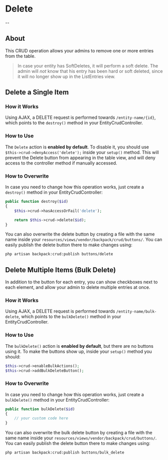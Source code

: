 # Delete

--

<a href="about"></a>
## About

This CRUD operation allows your admins to remove one or more entries from the table. 

>In case your entity has SoftDeletes, it will perform a soft delete. The admin will _not_ know that his entry has been hard or soft deleted, since it will no longer show up in the ListEntries view.

<a href="delete-a-single-item"></a>
## Delete a Single Item

<a href="how-it-works"></a>
### How it Works

Using AJAX, a DELETE request is performed towards ```/entity-name/{id}```, which points to the ```destroy()``` method in your EntityCrudController.

<a href="enabling"></a>
### How to Use

The ```Delete``` action is **enabled by default**. To disable it, you should use ```$this->crud->denyAccess('delete');``` inside your ```setup()``` method. This will prevent the Delete button from appearing in the table view, and will deny access to the controller method if manually accessed. 

<a href="how-to-overwrite"></a>
### How to Overwrite

In case you need to change how this operation works, just create a ```destroy()``` method in your EntityCrudController:

```php
public function destroy($id)
{
    $this->crud->hasAccessOrFail('delete');

    return $this->crud->delete($id);
}
```

You can also overwrite the delete button by creating a file with the same name inside your ```resources/views/vendor/backpack/crud/buttons/```. You can easily publish the delete button there to make changes using:

```zsh
php artisan backpack:crud:publish buttons/delete
```

<a href="delete-multiple-items-bulk-delete"></a>
## Delete Multiple Items (Bulk Delete)

In addition to the button for each entry, you can show checkboxes next to each element, and allow your admin to delete multiple entries at once.


<a href="how-it-works"></a>
### How it Works

Using AJAX, a DELETE request is performed towards ```/entity-name/bulk-delete```, which points to the ```bulkDelete()``` method in your EntityCrudController.

<a href="enabling"></a>
### How to Use

The ```bulkDelete()``` action is **enabled by default**, but there are no buttons using it. To make the buttons show up, inside your ```setup()``` method you should:

```php
$this->crud->enableBulkActions();
$this->crud->addBulkDeleteButton();
```

<a href="how-to-overwrite"></a>
### How to Overwrite

In case you need to change how this operation works, just create a ```bulkDelete()``` method in your EntityCrudController:

```php
public function bulkDelete($id)
{
    // your custom code here
}
```

You can also overwrite the bulk delete button by creating a file with the same name inside your ```resources/views/vendor/backpack/crud/buttons/```. You can easily publish the delete button there to make changes using:

```zsh
php artisan backpack:crud:publish buttons/bulk_delete
```